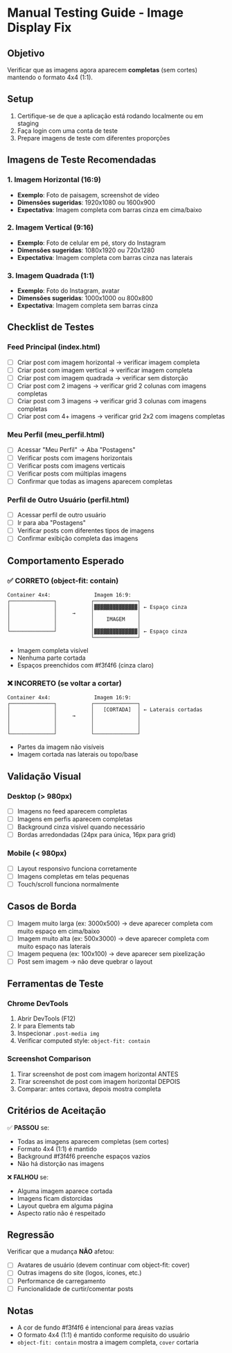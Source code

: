 # Manual Testing Guide - Image Display Fix

## Objetivo
Verificar que as imagens agora aparecem **completas** (sem cortes) mantendo o formato 4x4 (1:1).

## Setup
1. Certifique-se de que a aplicação está rodando localmente ou em staging
2. Faça login com uma conta de teste
3. Prepare imagens de teste com diferentes proporções

## Imagens de Teste Recomendadas

### 1. Imagem Horizontal (16:9)
- **Exemplo**: Foto de paisagem, screenshot de vídeo
- **Dimensões sugeridas**: 1920x1080 ou 1600x900
- **Expectativa**: Imagem completa com barras cinza em cima/baixo

### 2. Imagem Vertical (9:16)
- **Exemplo**: Foto de celular em pé, story do Instagram
- **Dimensões sugeridas**: 1080x1920 ou 720x1280
- **Expectativa**: Imagem completa com barras cinza nas laterais

### 3. Imagem Quadrada (1:1)
- **Exemplo**: Foto do Instagram, avatar
- **Dimensões sugeridas**: 1000x1000 ou 800x800
- **Expectativa**: Imagem completa sem barras cinza

## Checklist de Testes

### Feed Principal (index.html)
- [ ] Criar post com imagem horizontal → verificar imagem completa
- [ ] Criar post com imagem vertical → verificar imagem completa
- [ ] Criar post com imagem quadrada → verificar sem distorção
- [ ] Criar post com 2 imagens → verificar grid 2 colunas com imagens completas
- [ ] Criar post com 3 imagens → verificar grid 3 colunas com imagens completas
- [ ] Criar post com 4+ imagens → verificar grid 2x2 com imagens completas

### Meu Perfil (meu_perfil.html)
- [ ] Acessar "Meu Perfil" → Aba "Postagens"
- [ ] Verificar posts com imagens horizontais
- [ ] Verificar posts com imagens verticais
- [ ] Verificar posts com múltiplas imagens
- [ ] Confirmar que todas as imagens aparecem completas

### Perfil de Outro Usuário (perfil.html)
- [ ] Acessar perfil de outro usuário
- [ ] Ir para aba "Postagens"
- [ ] Verificar posts com diferentes tipos de imagens
- [ ] Confirmar exibição completa das imagens

## Comportamento Esperado

### ✅ CORRETO (object-fit: contain)
```
Container 4x4:              Imagem 16:9:
┌──────────────┐           ┌──────────────┐
│              │           │▓▓▓▓▓▓▓▓▓▓▓▓▓▓│ ← Espaço cinza
│              │     →     │              │
│              │           │    IMAGEM    │
│              │           │              │
└──────────────┘           │▓▓▓▓▓▓▓▓▓▓▓▓▓▓│ ← Espaço cinza
                           └──────────────┘
```
- Imagem completa visível
- Nenhuma parte cortada
- Espaços preenchidos com #f3f4f6 (cinza claro)

### ❌ INCORRETO (se voltar a cortar)
```
Container 4x4:              Imagem 16:9:
┌──────────────┐           ┌──────────────┐
│              │           │   [CORTADA]  │ ← Laterais cortadas
│              │     →     │              │
│              │           │              │
│              │           │              │
└──────────────┘           └──────────────┘
```
- Partes da imagem não visíveis
- Imagem cortada nas laterais ou topo/base

## Validação Visual

### Desktop (> 980px)
- [ ] Imagens no feed aparecem completas
- [ ] Imagens em perfis aparecem completas
- [ ] Background cinza visível quando necessário
- [ ] Bordas arredondadas (24px para única, 16px para grid)

### Mobile (< 980px)
- [ ] Layout responsivo funciona corretamente
- [ ] Imagens completas em telas pequenas
- [ ] Touch/scroll funciona normalmente

## Casos de Borda

- [ ] Imagem muito larga (ex: 3000x500) → deve aparecer completa com muito espaço em cima/baixo
- [ ] Imagem muito alta (ex: 500x3000) → deve aparecer completa com muito espaço nas laterais
- [ ] Imagem pequena (ex: 100x100) → deve aparecer sem pixelização
- [ ] Post sem imagem → não deve quebrar o layout

## Ferramentas de Teste

### Chrome DevTools
1. Abrir DevTools (F12)
2. Ir para Elements tab
3. Inspecionar `.post-media img`
4. Verificar computed style: `object-fit: contain`

### Screenshot Comparison
1. Tirar screenshot de post com imagem horizontal ANTES
2. Tirar screenshot de post com imagem horizontal DEPOIS
3. Comparar: antes cortava, depois mostra completa

## Critérios de Aceitação

✅ **PASSOU** se:
- Todas as imagens aparecem completas (sem cortes)
- Formato 4x4 (1:1) é mantido
- Background #f3f4f6 preenche espaços vazios
- Não há distorção nas imagens

❌ **FALHOU** se:
- Alguma imagem aparece cortada
- Imagens ficam distorcidas
- Layout quebra em alguma página
- Aspecto ratio não é respeitado

## Regressão

Verificar que a mudança **NÃO** afetou:
- [ ] Avatares de usuário (devem continuar com object-fit: cover)
- [ ] Outras imagens do site (logos, ícones, etc.)
- [ ] Performance de carregamento
- [ ] Funcionalidade de curtir/comentar posts

## Notas

- A cor de fundo #f3f4f6 é intencional para áreas vazias
- O formato 4x4 (1:1) é mantido conforme requisito do usuário
- `object-fit: contain` mostra a imagem completa, `cover` cortaria
